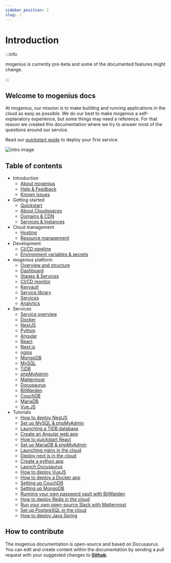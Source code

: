 ```yaml
---
sidebar_position: 1
slug: /
---
```


# Introduction

:::info

mogenius is currently pre-beta and some of the documented features might change.

:::

## Welcome to mogenius docs
At mogenius, our mission is to make building and running applications in the cloud as easy as possible. We do our best to make mogenius a self-explanatory experience, but some things may need a reference. For that reason we created this documentation where we try to answer most of the questions around our service.

Read our [quickstart guide](./getting-started/quickstart.md) to deploy your first service.

![intro image](https://api.mogenius.com/file/id/7d107d6e-241a-4ef4-a88b-68a7800e409d)

## Table of contents
- Introduction
  - [About mogenius](./general/about-mogenius.md)
  - [Help & Feedback](./general/help-feedback.md)
  - [Known issues](./general/known-issues.md)
- Getting started
  - [Quickstart](./getting-started/quickstart.md)
  - [About Cloudspaces](./getting-started/about-cloudspaces.md)
  - [Domains & CDN](./getting-started/domains.md)
  - [Services & Instances](./getting-started/services-and-instances.md)
- Cloud management
  - [Hosting](./cloud-management/hosting.md)
  - [Resource management](./cloud-management/resource-management.md)
- Development
  - [CI/CD pipeline](./development/cicd-pipeline.md)
  - [Environment variables & secrets](./development/environment-variables-and-secrets.md)
- mogenius platform
  - [Overview and structure](./mogenius-platform/overview-and-structure.md)
  - [Dashboard](./mogenius-platform/dashboard.md)
  - [Stages & Services](./mogenius-platform/stages-and-services.md)
  - [CI/CD monitor](./mogenius-platform/ci-cd-monitor.md)
  - [Keyvault](#)
  - [Service library](./mogenius-platform/service-library.md)
  - [Services](./mogenius-platform/services.md)
  - [Analytics](#)
- Services
  - [Service overview](./services/service-overview.md)
  - [Docker](./services/docker.md)
  - [NestJS](./services/nestjs.md)
  - [Python](./services/python.md)
  - [Angular](./services/angular.md)
  - [React](./services/react.md)
  - [Next.js](./services/nextjs.md)
  - [nginx](./services/nginx.md)
  - [MongoDB](./services/mongodb.md)
  - [MySQL](./services/mysql.md)
  - [TiDB](./services/tidb.md)
  - [phpMyAdmin](./services/phpmyadmin.md)
  - [Mattermost](./services/mattermost.md)
  - [Docusaurus](./services/docusaurus.md)
  - [BitWarden](./services/bitwarden.md)
  - [CouchDB](./services/couchdb.md)
  - [MariaDB](./services/mariadb.md)
  - [Vue.JS](./services/vuejs.md)
- Tutorials
  - [How to deploy NestJS](./tutorials/how-to-deploy-nestjs-in-the-cloud.md)
  - [Set up MySQL & phpMyAdmin](./tutorials/how-to-set-up-mysql-and-phpmyadmin-in-the-cloud.md)
  - [Launching a TiDB database](./tutorials/how-to-deploy-a-tidb-database-in-the-cloud.md)
  - [Create an Angular web app](./tutorials/how-to-deploy-angular-in-the-cloud.md)
  - [How to quickstart React](./tutorials/how-to-launch-a-react-framework-in-the-cloud.md)
  - [Set up MariaDB & phpMyAdmin](./tutorials/how-to-set-up-mariadb-and-phpmyadmin-in-the-cloud.md)
  - [Launching nginx in the cloud](./tutorials/how-to-deploy-nginx-in-the-cloud.md)
  - [Deploy next.js in the cloud](./tutorials/how-to-deploy-nextjs-in-the-cloud.md)
  - [Create a python app](./tutorials/how-to-launch-python-in-the-cloud.md)
  - [Launch Docusaurus](./tutorials/how-to-launch-docusaurus-in-the-cloud.md)
  - [How to deploy VueJS](./tutorials/how-to-deploy-vuejs-in-the-cloud.md)
  - [How to deploy a Docker app](./tutorials/how-to-deploy-docker-in-the-cloud.md)
  - [Setting up CouchDB](./tutorials/how-to-deploy-couchdb-in-the-cloud.md)
  - [Setting up MongoDB](./tutorials/how-to-set-up-mongodb-in-the-cloud.md)
  - [Running your own password vault with BitWarden](./tutorials/how-to-deploy-bitwarden-in-the-cloud.md)
  - [How to deploy Redis in the cloud](./tutorials/how-to-set-up-redis-in-the-cloud.md)
  - [Run your own open-source Slack with Mattermost](./tutorials/how-to-launch-mattermost-in-the-cloud.md)
  - [Set up PostgreSQL in the cloud](tutorials/how-to-set-up-postgresql-in-the-cloud.md)
  - [How to deploy Java Spring](tutorials/how-to-deploy-java-spring-to-the-cloud.md)

## How to contribute

The mogenius documentation is open-source and based on Docusaurus. You can edit and create content within the documentation by sending a pull request with your suggested changes to [**Github**](https://github.com/mogenius/documentation).